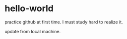 # hello-world

practice github at first time.
I must study hard to realize it.

update from local machine. 
